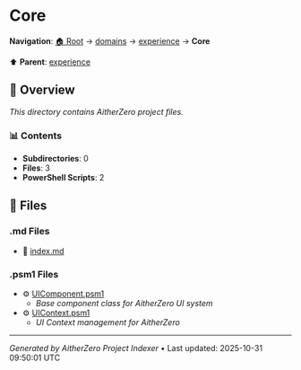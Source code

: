 # Core

**Navigation**: [🏠 Root](../../../index.md) → [domains](../../index.md) → [experience](../index.md) → **Core**

⬆️ **Parent**: [experience](../index.md)

## 📖 Overview

*This directory contains AitherZero project files.*

### 📊 Contents

- **Subdirectories**: 0
- **Files**: 3
- **PowerShell Scripts**: 2

## 📄 Files

### .md Files

- 📝 [index.md](./index.md)

### .psm1 Files

- ⚙️ [UIComponent.psm1](./UIComponent.psm1)
  - *Base component class for AitherZero UI system*
- ⚙️ [UIContext.psm1](./UIContext.psm1)
  - *UI Context management for AitherZero*

---

*Generated by AitherZero Project Indexer* • Last updated: 2025-10-31 09:50:01 UTC

